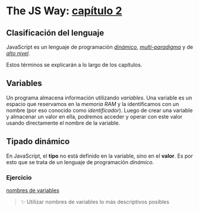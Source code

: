 # The JS Way: [capítulo 2](https://github.com/bpesquet/thejsway/blob/master/manuscript/chapter02.md)

## Clasificación del lenguaje

JavaScript es un lenguaje de programación _[dinámico](https://en.wikipedia.org/wiki/Dynamic_programming_language)_, _[multi-paradigma](https://en.wikipedia.org/wiki/Programming_paradigm#Multi-paradigm)_ y de _[alto nivel](https://en.wikipedia.org/wiki/High-level_programming_language)_.

Estos términos se explicarán a lo largo de los capítulos.

## Variables

Un programa almacena información utilizando _variables_. Una variable es un espacio que reservamos en la _memoria RAM_ y la identificamos con un nombre (por eso conocido como _identificador_). Luego de crear una variable y almacenar un valor en ella, podremos acceder y operar con este valor usando directamente el nombre de la variable.

## Tipado dinámico

En JavaScript, el **tipo** no está definido en la variable, sino en el **valor**. Es por esto que se trata de un lenguaje de programación _dinámico_. 

### Ejercicio

[nombres de variables](http://www.asmarterwaytolearn.com/js/4.html)  

> ✨ Utilizar nombres de variables lo más descriptivos posibles

